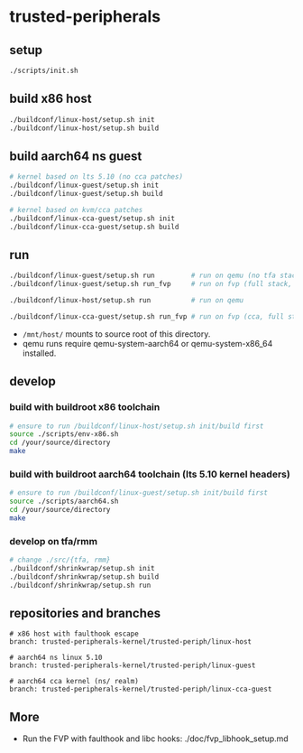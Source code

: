 # trusted-peripherals

## setup
```sh
./scripts/init.sh
```

## build x86 host
```sh
./buildconf/linux-host/setup.sh init
./buildconf/linux-host/setup.sh build
```

## build aarch64 ns guest
```sh
# kernel based on lts 5.10 (no cca patches)
./buildconf/linux-guest/setup.sh init
./buildconf/linux-guest/setup.sh build

# kernel based on kvm/cca patches
./buildconf/linux-cca-guest/setup.sh init
./buildconf/linux-cca-guest/setup.sh build
```

## run
```sh
./buildconf/linux-guest/setup.sh run         # run on qemu (no tfa stack. lts 5.10)
./buildconf/linux-guest/setup.sh run_fvp     # run on fvp (full stack, lts 5.10)

./buildconf/linux-host/setup.sh run          # run on qemu

./buildconf/linux-cca-guest/setup.sh run_fvp # run on fvp (cca, full stack)
```
- `/mnt/host/` mounts to source root of this directory.
- qemu runs require qemu-system-aarch64 or qemu-system-x86_64 installed.

## develop 

### build with buildroot x86 toolchain
```sh
# ensure to run /buildconf/linux-host/setup.sh init/build first
source ./scripts/env-x86.sh
cd /your/source/directory
make
```

### build with buildroot aarch64 toolchain (lts 5.10 kernel headers)
```sh
# ensure to run /buildconf/linux-guest/setup.sh init/build first
source ./scripts/aarch64.sh
cd /your/source/directory
make
```

### develop on tfa/rmm
```sh
# change ./src/{tfa, rmm} 
./buildconf/shrinkwrap/setup.sh init
./buildconf/shrinkwrap/setup.sh build
./buildconf/shrinkwrap/setup.sh run
```

## repositories and branches
```
# x86 host with faulthook escape
branch: trusted-peripherals-kernel/trusted-periph/linux-host

# aarch64 ns linux 5.10
branch: trusted-peripherals-kernel/trusted-periph/linux-guest

# aarch64 cca kernel (ns/ realm)
branch: trusted-peripherals-kernel/trusted-periph/linux-cca-guest
```

## More
- Run the FVP with faulthook and libc hooks: ./doc/fvp_libhook_setup.md
